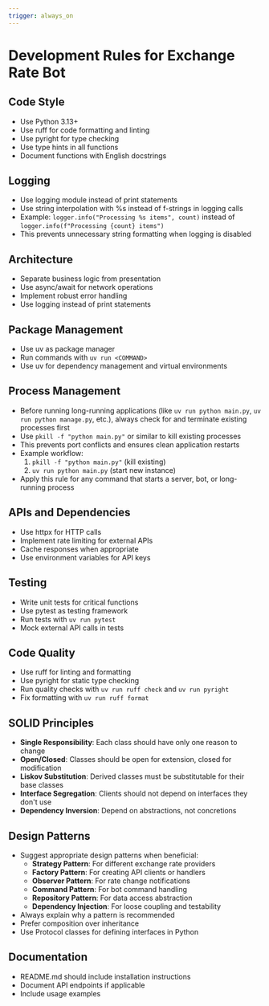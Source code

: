 ```yaml
---
trigger: always_on
---
```


# Development Rules for Exchange Rate Bot

## Code Style
- Use Python 3.13+
- Use ruff for code formatting and linting
- Use pyright for type checking
- Use type hints in all functions
- Document functions with English docstrings

## Logging
- Use logging module instead of print statements
- Use string interpolation with %s instead of f-strings in logging calls
- Example: `logger.info("Processing %s items", count)` instead of `logger.info(f"Processing {count} items")`
- This prevents unnecessary string formatting when logging is disabled

## Architecture
- Separate business logic from presentation
- Use async/await for network operations
- Implement robust error handling
- Use logging instead of print statements

## Package Management
- Use uv as package manager
- Run commands with `uv run <COMMAND>`
- Use uv for dependency management and virtual environments

## Process Management
- Before running long-running applications (like `uv run python main.py`, `uv run python manage.py`, etc.), always check for and terminate existing processes first
- Use `pkill -f "python main.py"` or similar to kill existing processes
- This prevents port conflicts and ensures clean application restarts
- Example workflow:
  1. `pkill -f "python main.py"` (kill existing)
  2. `uv run python main.py` (start new instance)
- Apply this rule for any command that starts a server, bot, or long-running process

## APIs and Dependencies
- Use httpx for HTTP calls
- Implement rate limiting for external APIs
- Cache responses when appropriate
- Use environment variables for API keys

## Testing
- Write unit tests for critical functions
- Use pytest as testing framework
- Run tests with `uv run pytest`
- Mock external API calls in tests

## Code Quality
- Use ruff for linting and formatting
- Use pyright for static type checking
- Run quality checks with `uv run ruff check` and `uv run pyright`
- Fix formatting with `uv run ruff format`

## SOLID Principles
- **Single Responsibility**: Each class should have only one reason to change
- **Open/Closed**: Classes should be open for extension, closed for modification
- **Liskov Substitution**: Derived classes must be substitutable for their base classes
- **Interface Segregation**: Clients should not depend on interfaces they don't use
- **Dependency Inversion**: Depend on abstractions, not concretions

## Design Patterns
- Suggest appropriate design patterns when beneficial:
  - **Strategy Pattern**: For different exchange rate providers
  - **Factory Pattern**: For creating API clients or handlers
  - **Observer Pattern**: For rate change notifications
  - **Command Pattern**: For bot command handling
  - **Repository Pattern**: For data access abstraction
  - **Dependency Injection**: For loose coupling and testability
- Always explain why a pattern is recommended
- Prefer composition over inheritance
- Use Protocol classes for defining interfaces in Python

## Documentation
- README.md should include installation instructions
- Document API endpoints if applicable
- Include usage examples